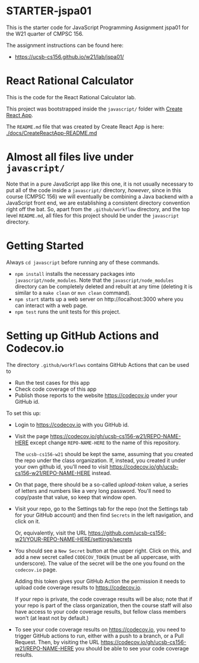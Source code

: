 # STARTER-jspa01

This is the starter code for JavaScript Programming Assignment jspa01
for the W21 quarter of CMPSC 156.

The assignment instructions can be found here:
* <https://ucsb-cs156.github.io/w21/lab/jspa01/>


# React Rational Calculator

This is the code for the React Rational Calculator lab.

This project was bootstrapped inside the `javascript/` folder
with [Create React App](https://github.com/facebook/create-react-app).

The `README.md` file that was created by Create React App is here: [./docs/CreateReactApp-README.md](./docs/CreateReactApp-README.md)

# Almost all files live under `javascript/`

Note that in a pure JavaScript app like this one, it is not usually necessary
to put all of the code inside a `javascript/` directory, *however*, since in 
this course (CMPSC 156) we will eventually be combining a Java backend with a
JavaScript front end, we are establishing a consistent directory convention
right off the bat.   So, apart from the `.github/workflow` directory, and the
top level `README.md`, all files for this project should be under the `javascript` directory.

# Getting Started

Always `cd javascript` before running any of these commands.

* `npm install` installs the necessary packages into `javascript/node_modules`.
  Note that the `javascript/node_modules` directory can be completely deleted
  and rebuilt at any time (deleting it is similar to a `make clean` or `mvn clean` command).
* `npm start` starts up a web server on http://localhost:3000 where you can
  interact with a web page.
* `npm test` runs the unit tests for this project. 

# Setting up GitHub Actions and Codecov.io

The directory `.github/workflows` contains GitHub Actions that can be used to
* Run the test cases for this app
* Check code coverage of this app
* Publish those reports to the website <https://codecov.io> under your GitHub id.

To set this up:
* Login to <https://codecov.io> with you GitHub id.
* Visit the page <https://codecov.io/gh/ucsb-cs156-w21/REPO-NAME-HERE> except change `REPO-NAME-HERE`
  to the name of this repository.

  The `ucsb-cs156-w21` should be kept the same, assuming that you created the repo under
  the class organization.  If, instead, you created it under your own github id, you'll
  need to visit 
  <https://codecov.io/gh/ucsb-cs156-w21/REPO-NAME-HERE> instead.

* On that page, there should be a so-called *upload-token* value, a series of letters and numbers
  like a very long password.   You'll need to copy/paste that value, so keep that window open.

* Visit your repo, go to the Settings tab for the repo (not the Settings tab for your GitHub account)
  and then find `Secrets` in the left navigation, and click on it.

  Or, equivalently, visit the URL <https://github.com/ucsb-cs156-w21/YOUR-REPO-NAME-HERE/settings/secrets>

* You should see a `New Secret` button at the upper right.  Click on this, and add a new secret
  called `CODECOV_TOKEN` (must be all uppercase, with underscore).   The value of the secret
  will be the one you found on the `codecov.io` page.

  Adding this token gives your GitHub Action the permission it needs to upload
  code coverage results to <https://codecov.io>.

  If your repo is private, the code coverage results will be also; note that if your
  repo is part of the class organization, then the course staff will also have access
  to your code coverage results, but fellow class members won't (at least not by default.)
  
* To see your code coverage results on <https://codecov.io>, you need to trigger GitHub
  actions to run, either with a push to a branch, or a Pull Request.  Then, by visiting
  the URL <https://codecov.io/gh/ucsb-cs156-w21/REPO-NAME-HERE> you should be able to
  see your code coverage results.

